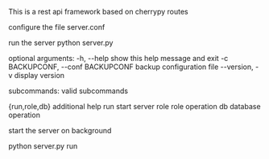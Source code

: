 This is a rest api framework based on cherrypy routes

configure the file server.conf

run the server
python server.py

optional arguments:
  -h, --help            show this help message and exit
  -c BACKUPCONF, --conf BACKUPCONF
                        backup configuration file
  --version, -v         display version

subcommands:
  valid subcommands

  {run,role,db}         additional help
    run                 start server
    role                role operation
    db                  database operation


start the server on background

python server.py run
